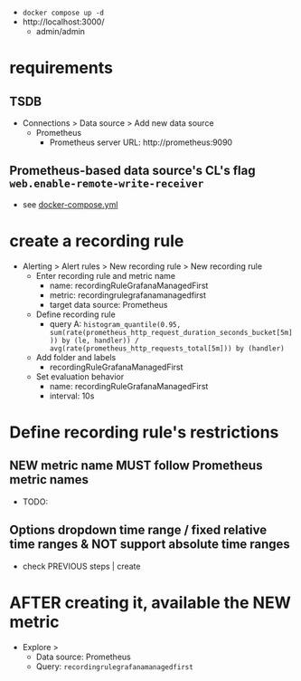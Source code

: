 * `docker compose up -d`
* http://localhost:3000/
  * admin/admin

# requirements
## TSDB
* Connections > Data source > Add new data source 
  * Prometheus
    * Prometheus server URL: http://prometheus:9090

## Prometheus-based data source's CL's flag `web.enable-remote-write-receiver`
* see [docker-compose.yml](docker-compose.yml)

# create a recording rule
* Alerting > Alert rules > New recording rule > New recording rule
  * Enter recording rule and metric name
    * name: recordingRuleGrafanaManagedFirst
    * metric: recordingrulegrafanamanagedfirst
    * target data source: Prometheus
  * Define recording rule
    * query A: `histogram_quantile(0.95, sum(rate(prometheus_http_request_duration_seconds_bucket[5m])) by (le, handler)) /
      avg(rate(prometheus_http_requests_total[5m])) by (handler)`
  * Add folder and labels
    * recordingRuleGrafanaManagedFirst
  * Set evaluation behavior
    * name: recordingRuleGrafanaManagedFirst
    * interval: 10s

# Define recording rule's restrictions
## NEW metric name MUST follow Prometheus metric names
* TODO:

## Options dropdown time range / fixed relative time ranges & NOT support absolute time ranges
* check PREVIOUS steps | create 

# AFTER creating it, available the NEW metric
* Explore > 
  * Data source: Prometheus
  * Query: `recordingrulegrafanamanagedfirst`
